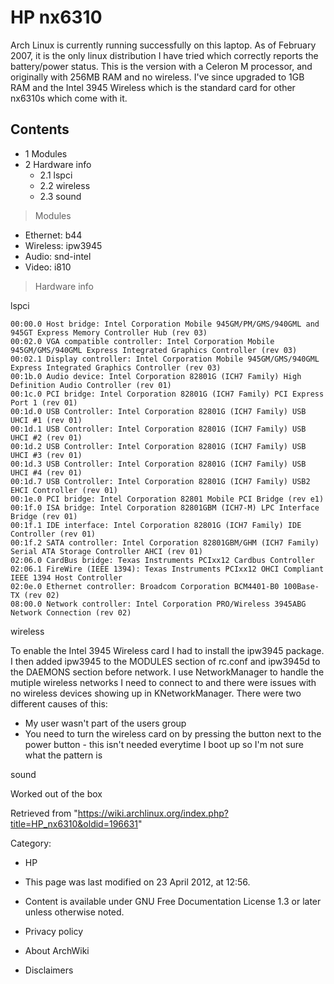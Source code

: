 HP nx6310
=========

Arch Linux is currently running successfully on this laptop. As of
February 2007, it is the only linux distribution I have tried which
correctly reports the battery/power status. This is the version with a
Celeron M processor, and originally with 256MB RAM and no wireless. I've
since upgraded to 1GB RAM and the Intel 3945 Wireless which is the
standard card for other nx6310s which come with it.

Contents
--------

-   1 Modules
-   2 Hardware info
    -   2.1 lspci
    -   2.2 wireless
    -   2.3 sound

> Modules

-   Ethernet: b44
-   Wireless: ipw3945
-   Audio: snd-intel
-   Video: i810

> Hardware info

lspci

    00:00.0 Host bridge: Intel Corporation Mobile 945GM/PM/GMS/940GML and 945GT Express Memory Controller Hub (rev 03)
    00:02.0 VGA compatible controller: Intel Corporation Mobile 945GM/GMS/940GML Express Integrated Graphics Controller (rev 03)
    00:02.1 Display controller: Intel Corporation Mobile 945GM/GMS/940GML Express Integrated Graphics Controller (rev 03)
    00:1b.0 Audio device: Intel Corporation 82801G (ICH7 Family) High Definition Audio Controller (rev 01)
    00:1c.0 PCI bridge: Intel Corporation 82801G (ICH7 Family) PCI Express Port 1 (rev 01)
    00:1d.0 USB Controller: Intel Corporation 82801G (ICH7 Family) USB UHCI #1 (rev 01)
    00:1d.1 USB Controller: Intel Corporation 82801G (ICH7 Family) USB UHCI #2 (rev 01)
    00:1d.2 USB Controller: Intel Corporation 82801G (ICH7 Family) USB UHCI #3 (rev 01)
    00:1d.3 USB Controller: Intel Corporation 82801G (ICH7 Family) USB UHCI #4 (rev 01)
    00:1d.7 USB Controller: Intel Corporation 82801G (ICH7 Family) USB2 EHCI Controller (rev 01)
    00:1e.0 PCI bridge: Intel Corporation 82801 Mobile PCI Bridge (rev e1)
    00:1f.0 ISA bridge: Intel Corporation 82801GBM (ICH7-M) LPC Interface Bridge (rev 01)
    00:1f.1 IDE interface: Intel Corporation 82801G (ICH7 Family) IDE Controller (rev 01)
    00:1f.2 SATA controller: Intel Corporation 82801GBM/GHM (ICH7 Family) Serial ATA Storage Controller AHCI (rev 01)
    02:06.0 CardBus bridge: Texas Instruments PCIxx12 Cardbus Controller
    02:06.1 FireWire (IEEE 1394): Texas Instruments PCIxx12 OHCI Compliant IEEE 1394 Host Controller
    02:0e.0 Ethernet controller: Broadcom Corporation BCM4401-B0 100Base-TX (rev 02)
    08:00.0 Network controller: Intel Corporation PRO/Wireless 3945ABG Network Connection (rev 02)

wireless

To enable the Intel 3945 Wireless card I had to install the ipw3945
package. I then added ipw3945 to the MODULES section of rc.conf and
ipw3945d to the DAEMONS section before network. I use NetworkManager to
handle the mutiple wireless networks I need to connect to and there were
issues with no wireless devices showing up in KNetworkManager. There
were two different causes of this:

-   My user wasn't part of the users group
-   You need to turn the wireless card on by pressing the button next to
    the power button - this isn't needed everytime I boot up so I'm not
    sure what the pattern is

sound

Worked out of the box

Retrieved from
"https://wiki.archlinux.org/index.php?title=HP_nx6310&oldid=196631"

Category:

-   HP

-   This page was last modified on 23 April 2012, at 12:56.
-   Content is available under GNU Free Documentation License 1.3 or
    later unless otherwise noted.
-   Privacy policy
-   About ArchWiki
-   Disclaimers
